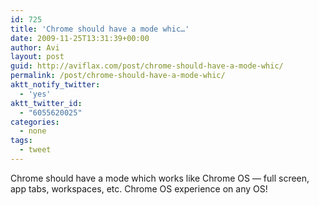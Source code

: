 ```yaml
---
id: 725
title: 'Chrome should have a mode whic…'
date: 2009-11-25T13:31:39+00:00
author: Avi
layout: post
guid: http://aviflax.com/post/chrome-should-have-a-mode-whic/
permalink: /post/chrome-should-have-a-mode-whic/
aktt_notify_twitter:
  - 'yes'
aktt_twitter_id:
  - "6055620025"
categories:
  - none
tags:
  - tweet
---
```

Chrome should have a mode which works like Chrome OS — full screen, app tabs, workspaces, etc. Chrome OS experience on any OS!